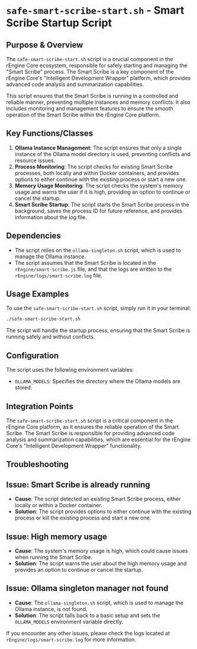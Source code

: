 # `safe-smart-scribe-start.sh` - Smart Scribe Startup Script

## Purpose & Overview

The `safe-smart-scribe-start.sh` script is a crucial component in the rEngine Core ecosystem, responsible for safely starting and managing the "Smart Scribe" process. The Smart Scribe is a key component of the rEngine Core's "Intelligent Development Wrapper" platform, which provides advanced code analysis and summarization capabilities.

This script ensures that the Smart Scribe is running in a controlled and reliable manner, preventing multiple instances and memory conflicts. It also includes monitoring and management features to ensure the smooth operation of the Smart Scribe within the rEngine Core platform.

## Key Functions/Classes

1. **Ollama Instance Management**: The script ensures that only a single instance of the Ollama model directory is used, preventing conflicts and resource issues.
2. **Process Monitoring**: The script checks for existing Smart Scribe processes, both locally and within Docker containers, and provides options to either continue with the existing process or start a new one.
3. **Memory Usage Monitoring**: The script checks the system's memory usage and warns the user if it is high, providing an option to continue or cancel the startup.
4. **Smart Scribe Startup**: The script starts the Smart Scribe process in the background, saves the process ID for future reference, and provides information about the log file.

## Dependencies

- The script relies on the `ollama-singleton.sh` script, which is used to manage the Ollama instance.
- The script assumes that the Smart Scribe is located in the `rEngine/smart-scribe.js` file, and that the logs are written to the `rEngine/logs/smart-scribe.log` file.

## Usage Examples

To use the `safe-smart-scribe-start.sh` script, simply run it in your terminal:

```bash
./safe-smart-scribe-start.sh
```

The script will handle the startup process, ensuring that the Smart Scribe is running safely and without conflicts.

## Configuration

The script uses the following environment variables:

- `OLLAMA_MODELS`: Specifies the directory where the Ollama models are stored.

## Integration Points

The `safe-smart-scribe-start.sh` script is a critical component in the rEngine Core platform, as it ensures the reliable operation of the Smart Scribe. The Smart Scribe is responsible for providing advanced code analysis and summarization capabilities, which are essential for the rEngine Core's "Intelligent Development Wrapper" functionality.

## Troubleshooting

## Issue: Smart Scribe is already running

- **Cause**: The script detected an existing Smart Scribe process, either locally or within a Docker container.
- **Solution**: The script provides options to either continue with the existing process or kill the existing process and start a new one.

## Issue: High memory usage

- **Cause**: The system's memory usage is high, which could cause issues when running the Smart Scribe.
- **Solution**: The script warns the user about the high memory usage and provides an option to continue or cancel the startup.

## Issue: Ollama singleton manager not found

- **Cause**: The `ollama-singleton.sh` script, which is used to manage the Ollama instance, is not found.
- **Solution**: The script falls back to a basic setup and sets the `OLLAMA_MODELS` environment variable directly.

If you encounter any other issues, please check the logs located at `rEngine/logs/smart-scribe.log` for more information.
